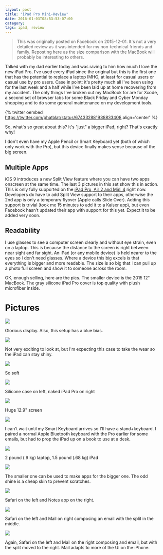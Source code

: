 ```yaml
---
layout: post
title: "iPad Pro Mini-Review"
date: 2016-01-03T08:53:53-07:00
category:
tags: ipad, review
---
```


> This was originally posted on Facebook on 2015-12-01. It's not a very detailed review as it was intended for my non-technical friends and family. Reposting here as the size comparison with the MacBook will probably be interesting to others.

Talked with my dad earlier today and was raving to him how much I love the new iPad Pro. I've used every iPad since the original but this is the first one that has the potential to replace a laptop IMHO, at least for casual users or casual use by pro users. Case in point: it's pretty much all I've been using for the last week and a half while I've been laid up at home recovering from my accident. The only things I've broken out my MacBook for are for Xcode, a second set of browser tabs for some Black Friday and Cyber Monday shopping and to do some general maintenance on my development tools.

{% twitter oembed https://twitter.com/phatblat/status/674332881938833408 align='center' %}

So, what's so great about this? It's "just" a bigger iPad, right? That's exactly why!

I don't even have my Apple Pencil or Smart Keyboard yet (both of which only work with the Pro), but this device finally makes sense because of the big screen.

## Multiple Apps

iOS 9 introduces a new Split View feature where you can have two apps onscreen at the same time. The last 3 pictures in this set show this in action. This is only fully supported on the [iPad Pro, Air 2 and Mini 4](http://gadgets.ndtv.com/mobiles/features/ios-9-how-to-use-split-screen-multitasking-and-picture-in-picture-741244?site=classic) right now. Developers do have to add Split View support to their apps, otherwise the 2nd app is only a temporary flyover (Apple calls Slide Over). Adding this support is trivial (took me 15 minutes to add it to a Kaiser app), but even Facebook hasn't updated their app with support for this yet. Expect it to be added very soon.

## Readability

I use glasses to see a computer screen clearly and without eye strain, even on a laptop. This is because the distance to the screen is right between near sight and far sight. An iPad (or any mobile device) is held nearer to the eyes so I don't need glasses. Where a device this big excels is that everything is bigger and more readable. The size is so big that I can pull up a photo full screen and show it to someone across the room.

OK, enough selling, here are the pics. The smaller device is the 2015 12" MacBook. The gray silicone iPad Pro cover is top quality with plush microfiber inside.

# Pictures

![](/images/ipro-review-01.jpg)

Glorious display. Also, this setup has a blue bias.

![](/images/ipro-review-02.jpg)

Not very exciting to look at, but I'm expecting this case to take the wear so the iPad can stay shiny.

![](/images/ipro-review-03.jpg)

So soft

![](/images/ipro-review-04.jpg)

Silicone case on left, naked iPad Pro on right

![](/images/ipro-review-05.jpg)

Huge 12.9" screen

![](/images/ipro-review-06.jpg)

I can't wait until my Smart Keyboard arrives so I'll have a stand+keyboard. I paired a normal Apple Bluetooth keyboard with the Pro earlier for some emails, but had to prop the iPad up on a book to use at a desk.

![](/images/ipro-review-07.jpg)

2 pound (.9 kg) laptop, 1.5 pound (.68 kg) iPad

![](/images/ipro-review-08.jpg)

The smaller one can be used to make apps for the bigger one. The odd shine is a cheap skin to prevent scratches.

![](/images/ipro-review-09.jpg)

Safari on the left and Notes app on the right.

![](/images/ipro-review-10.jpg)

Safari on the left and Mail on right composing an email with the split in the middle.

![](/images/ipro-review-11.png)

Again, Safari on the left and Mail on the right composing and email, but with the split moved to the right. Mail adapts to more of the UI on the iPhone.

